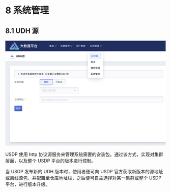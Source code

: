 # 8 系统管理

## 8.1 UDH 源

![](../../../images/3.0.0-unopened/userguide/sys_mgt/udh/160115032.png)

USDP 使用 http 协议源服务来管理系统需要的安装包。通过该方式，实现对集群层面，以及整个 USDP 平台的版本进行控制。

当 USDP 发布新的 UDH 版本时，使用者便可向 USDP 官方获取新版本的源地址或离线源包，并配置至仓库地址栏，之后便可自主选择对某一集群或整个 USDP 平台，进行版本升级。